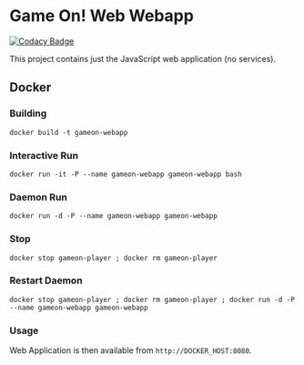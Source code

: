 # Game On! Web Webapp

[![Codacy Badge](https://api.codacy.com/project/badge/grade/97dba9bf5a944578b56831a974f225fa)](https://www.codacy.com/app/gameontext/gameon-webapp)

This project contains just the JavaScript web application (no services).

## Docker

### Building

```
docker build -t gameon-webapp
```

### Interactive Run

```
docker run -it -P --name gameon-webapp gameon-webapp bash
```

### Daemon Run

```
docker run -d -P --name gameon-webapp gameon-webapp
```

### Stop

```
docker stop gameon-player ; docker rm gameon-player
```

### Restart Daemon

```
docker stop gameon-player ; docker rm gameon-player ; docker run -d -P --name gameon-webapp gameon-webapp
```

### Usage

Web Application is then available from `http://DOCKER_HOST:8080`.
